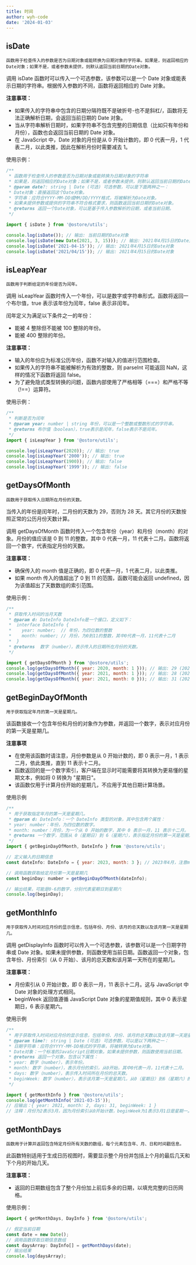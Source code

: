 ```yaml
---
title: 时间
author: wyh-code
date: '2024-01-03'
---
```


## isDate

`函数用于检查传入的参数是否为日期对象或能转换为日期对象的字符串。如果是，则返回相应的Date对象；如果不是，或者参数未提供，则默认返回当前日期的Date对象。`

调用 isDate 函数时可以传入一个可选参数，该参数可以是一个 Date 对象或能表示日期的字符串。根据传入参数的不同，函数将返回相应的 Date 对象。

<b>注意事项：</b>

- 如果传入的字符串中包含的日期分隔符既不是破折号-也不是斜杠/，函数将无法正确解析日期，会返回当前日期的 Date 对象。
- 当从字符串解析日期时，如果字符串不包含完整的日期信息（比如只有年份和月份），函数也会返回当前日期的 Date 对象。
- 在 JavaScript 中，Date 对象的月份是从 0 开始计数的，即 0 代表一月，1 代表二月，以此类推，因此在解析月份时需要减去 1。

使用示例：

```js
/**
 * 函数用于检查传入的参数是否为日期对象或能转换为日期对象的字符串
 * 如果是，则返回相应的Date对象；如果不是，或者参数未提供，则默认返回当前日期的Date对象。
 * @param date?: string | Date (可选) 可选参数，可以是下面两种之一：
 * Date对象：直接返回这个Date对象。
 * 字符串：应符合YYYY-MM-DD或MM/DD/YYYY格式，将被解析为Date对象。
 * 如果未提供参数或提供的字符串不符合格式要求，则函数返回当前日期的Date对象。
 * @returns 返回一个Date对象，可以是基于传入参数解析的日期，或者当前日期。
 */

import { isDate } from '@ostore/utils';

console.log(isDate()); // 输出: 当前日期的Date对象
console.log(isDate(new Date(2021, 3, 15))); // 输出: 2021年4月15日的Date对象
console.log(isDate('2021-04-15')); // 输出: 2021年4月15日的Date对象
console.log(isDate('2021/04/15')); // 输出: 2021年4月15日的Date对象
```

## isLeapYear

`函数用于判断给定的年份是否为闰年。`

调用 isLeapYear 函数时传入一个年份，可以是数字或字符串形式。函数将返回一个布尔值，true 表示该年份为闰年，false 表示非闰年。

闰年定义为满足以下条件之一的年份：

- 能被 4 整除但不能被 100 整除的年份。
- 能被 400 整除的年份。

<b>注意事项：</b>

- 输入的年份应为标准公历年份，函数不对输入的值进行范围检查。
- 如果传入的字符串不能被解析为有效的整数，则 parseInt 可能返回 NaN，这样的情况下函数将返回 false。
- 为了避免隐式类型转换的问题，函数内部使用了严格相等（===）和严格不等（!==）运算符。

使用示例：

```js
/**
 * 判断是否为闰年
 * @param year: number | string 年份，可以是一个整数或整数形式的字符串。
 * @returns 布尔值（boolean），true表示是闰年，false表示不是闰年。
 */
import { isLeapYear } from '@ostore/utils';

console.log(isLeapYear(2020)); // 输出: true
console.log(isLeapYear('2000')); // 输出: true
console.log(isLeapYear(1900)); // 输出: false
console.log(isLeapYear('1999')); // 输出: false
```

## getDaysOfMonth

`函数用于获取传入日期所在月份的天数。`

当传入的年份是闰年时，二月份的天数为 29，否则为 28 天。其它月份的天数按照正常的公历月份天数计算。

调用 getDaysOfMonth 函数时传入一个包含年份（year）和月份（month）的对象。月份的值应该是 0 到 11 的整数，其中 0 代表一月，11 代表十二月。函数将返回一个数字，代表指定月份的天数。

<b>注意事项：</b>

- 确保传入的 month 值是正确的，即 0 代表一月，1 代表二月，以此类推。
- 如果 month 传入的值超出了 0 到 11 的范围，函数可能会返回 undefined，因为该值超出了天数数组的索引范围。

使用示例：

```js
/**
 * 获取传入时间的当月天数
 * @param d: DateInfo DateInfo是一个接口，定义如下：
 *  interface DateInfo {
 *    year: number;  // 年份，为四位数的整数
 *    month: number; // 月份，为0到11的整数，其中0代表一月，11代表十二月
 *  }
 * @returns  数字（number），表示传入的日期所在月份的天数。
 */

import { getDaysOfMonth } from '@ostore/utils';
console.log(getDaysOfMonth({ year: 2020, month: 1 })); // 输出: 29 (2020年2月)
console.log(getDaysOfMonth({ year: 2021, month: 1 })); // 输出: 28 (2021年2月)
console.log(getDaysOfMonth({ year: 2021, month: 0 })); // 输出: 31 (2021年1月)
```

## getBeginDayOfMonth

`用于获取指定年月的第一天是星期几。`

该函数接收一个包含年份和月份的对象作为参数，并返回一个数字，表示对应月份的第一天是星期几。

<b>注意事项</b>

- 在使用该函数时请注意，月份参数是从 0 开始计数的，即 0 表示一月，1 表示二月，依此类推，直到 11 表示十二月。
- 函数返回的是一个数字索引，客户端在显示时可能需要将其转换为更易懂的星期文本，例如将 0 转换为 "星期日"。
- 该函数仅用于计算月份开始的星期几，不应用于其他日期计算场景。

使用示例

```js
/**
 * 用于获取指定年月的第一天是星期几。
 * @param d: DateInfo：一个 DateInfo 类型的对象，其中包含两个属性：
 * year: number：年份，为四位数的数字。
 * month: number：月份，为一个从 0 开始的数字，其中 0 表示一月，11 表示十二月。
 * @returns 一个数字，范围从 0（星期日）到 6（星期六），表示指定月份的第一天是星期几。
 */
import { getBeginDayOfMonth, DateInfo } from '@ostore/utils';

// 定义输入的日期信息
const dateInfo: DateInfo = { year: 2023, month: 3 }; // 2023年4月，注意month是从0开始的

// 调用函数获取给定月份第一天是星期几
const beginDay: number = getBeginDayOfMonth(dateInfo);

// 输出结果，可能是0-6的数字，分别代表星期日到星期六
console.log(beginDay);
```

## getMonthInfo

`用于获取传入时间对应月份的显示信息，包括年份、月份、该月的总天数以及该月第一天是星期几。`

调用 getDisplayInfo 函数时可以传入一个可选参数，该参数可以是一个日期字符串或 Date 对象。如果未提供参数，则函数使用当前日期。函数返回一个对象，包含年份、月份索引（从 0 开始）、该月的总天数和该月第一天所在的星期几。

<b>注意事项：</b>

- 月份索引从 0 开始计数，即 0 表示一月，11 表示十二月。这与 JavaScript 中 Date 对象的处理方式相同。
- beginWeek 返回值遵循 JavaScript Date 对象的星期值规则，其中 0 表示星期日，6 表示星期六。

使用示例

```js
/**
 * 用于获取传入时间对应月份的显示信息，包括年份、月份、该月的总天数以及该月第一天是星期几。
 * @param time?: string | Date (可选) 可选参数，可以是以下两种之一：
 * 日期字符串：应符合YYYY-MM-DD格式的字符串，将被转换为Date对象。
 * Date对象：一个标准的JavaScript日期对象。如果未提供参数，则函数使用当前日期。
 * @returns 返回一个对象，包含以下属性：
 * year: 数字（number），表示年份。
 * month: 数字（number），表示月份的索引，从0开始，其中0代表一月，11代表十二月。
 * days: 数字（number），表示传入时间所在月份的总天数。
 * beginWeek: 数字（number），表示该月第一天是星期几，从0（星期日）到6（星期六）的一个整数。
 */

import { getMonthInfo } from '@ostore/utils';
console.log(getMonthInfo('2021-03-15'));
// 应输出：{ year: 2021, month: 2, days: 31, beginWeek: 1 }
// 注释：月份为2表示3月，因为月份索引从0开始计数，beginWeek为1表示3月1日是星期一。
```

## getMonthDays

`函数用于计算并返回包含特定月份所有天数的数组，每个元素包含年、月、日和时间戳信息。`

此函数特别适用于生成日历视图时，需要显示整个月份并包括上个月的最后几天和下个月的开始几天。

<b>注意事项：</b>

- 返回的日期数组包含了整个月份加上前后多余的日期，以填充完整的日历网格。

使用示例：

```js
import { getMonthDays, DayInfo } from '@ostore/utils';

// 假定当前日期
const date = new Date();
// 调用函数获取日期信息数组
const daysArray: DayInfo[] = getMonthDays(date);
// 输出结果
console.log(daysArray);
```
